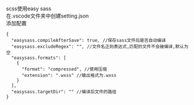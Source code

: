 scss使用easy sass  
在.vscode文件夹中创建setting.json  
添加配置  
```
{
  "easysass.compileAfterSave": true, //保存sass文件后是否自动编译
  "easysass.excludeRegex": "", //文件名正则表达式,匹配的文件不会被编译,默认为空
  "easysass.formats": [
    {
      "format": "compressed", //使用压缩
      "extension": ".wxss" //输出格式为.wxss
    }
  ],
  "easysass.targetDir": "" //编译后文件的路径
}
```
